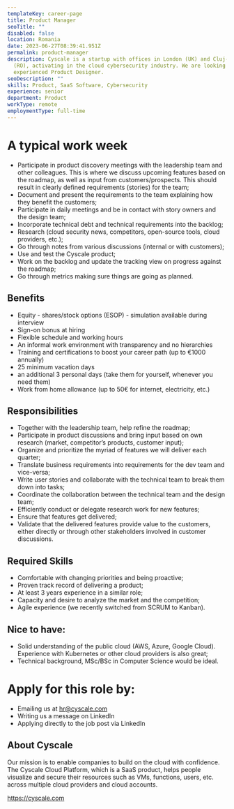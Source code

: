 ```yaml
---
templateKey: career-page
title: Product Manager
seoTitle: ""
disabled: false
location: Romania
date: 2023-06-27T08:39:41.951Z
permalink: product-manager
description: Cyscale is a startup with offices in London (UK) and Cluj-Napoca
  (RO), activating in the cloud cybersecurity industry. We are looking for an
  experienced Product Designer.
seoDescription: ""
skills: Product, SaaS Software, Cybersecurity
experience: senior
department: Product
workType: remote
employmentType: full-time
---
```

# A typical work week

* Participate in product discovery meetings with the leadership team and other colleagues. This is where we discuss upcoming features based on the roadmap, as well as input from customers/prospects. This should result in clearly defined requirements (stories) for the team;
* Document and present the requirements to the team explaining how they benefit the customers;
* Participate in daily meetings and be in contact with story owners and the design team;
* Incorporate technical debt and technical requirements into the backlog;
* Research (cloud security news, competitors, open-source tools, cloud providers, etc.);
* Go through notes from various discussions (internal or with customers);
* Use and test the Cyscale product;
* Work on the backlog and update the tracking view on progress against the roadmap;
* Go through metrics making sure things are going as planned.

## Benefits

* Equity - shares/stock options (ESOP) - simulation available during interview
* Sign-on bonus at hiring
* Flexible schedule and working hours
* An informal work environment with transparency and no hierarchies
* Training and certifications to boost your career path (up to €1000 annually)
* 25 minimum vacation days
* an additional 3 personal days (take them for yourself, whenever you need them)
* Work from home allowance (up to 50€ for internet, electricity, etc.)

## Responsibilities

* Together with the leadership team, help refine the roadmap;
* Participate in product discussions and bring input based on own research (market, competitor’s products, customer input);
* Organize and prioritize the myriad of features we will deliver each quarter;
* Translate business requirements into requirements for the dev team and vice-versa;
* Write user stories and collaborate with the technical team to break them down into tasks;
* Coordinate the collaboration between the technical team and the design team;
* Efficiently conduct or delegate research work for new features;
* Ensure that features get delivered;
* Validate that the delivered features provide value to the customers, either directly or through other stakeholders involved in customer discussions.


## Required Skills

* Comfortable with changing priorities and being proactive;
* Proven track record of delivering a product;
* At least 3 years experience in a similar role;
* Capacity and desire to analyze the market and the competition;
* Agile experience (we recently switched from SCRUM to Kanban).

## Nice to have:

* Solid understanding of the public cloud (AWS, Azure, Google Cloud). Experience with Kubernetes or other cloud providers is also great;
* Technical background, MSc/BSc in Computer Science would be ideal.

# Apply for this role by:

* Emailing us at [hr@cyscale.com](mailto:hr@cyscale.com)
* Writing us a message on LinkedIn
* Applying directly to the job post via LinkedIn

## About Cyscale

Our mission is to enable companies to build on the cloud with confidence. The Cyscale Cloud Platform, which is a SaaS product, helps people visualize and secure their resources such as VMs, functions, users, etc. across multiple cloud providers and cloud accounts.

https://cyscale.com
